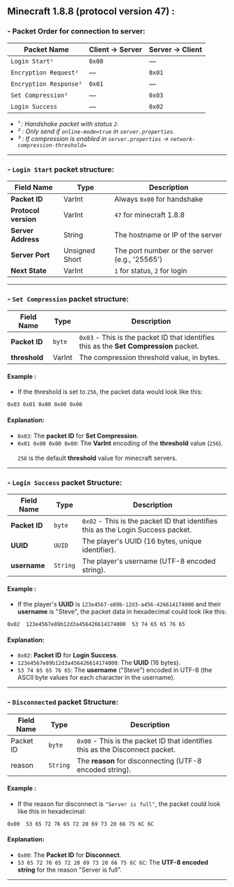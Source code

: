 ## Minecraft 1.8.8 (protocol version 47) :

### - Packet Order for connection to server:

| Packet Name             | Client → Server  | Server → Client   |
|-------------------------|------------------|-------------------|
| `Login Start¹`          | `0x00`           | —                 |
| `Encryption Request²`   | —                | `0x01`            |
| `Encryption Response²`  | `0x01`           | —                 |
| `Set Compression³`      | —                | `0x03`            |
| `Login Success`         | —                | `0x02`            |

- *¹ : Handshake packet with status `2`.*<br>
- *² : Only send if `online-mode=true` in `server.properties`.*
- *³ : If compression is enabled in `server.properties` → `network-compression-threshold=`*
---
### - `Login Start` packet structure:

| Field Name           |         Type       | Description                                   |
|----------------------|--------------------|-----------------------------------------------|
| **Packet ID**        |    VarInt          | Always `0x00` for handshake                   |
| **Protocol version** |    VarInt          | `47` for minecraft 1.8.8                      |
| **Server Address**   |    String          | The hostname or IP of the server              |
| **Server Port**      |    Unsigned Short  | The port number or the server (e.g., '25565') |
| **Next State**       |    VarInt          | `1` for status, `2` for login                 |
---
### - `Set Compression` packet structure:

| Field Name    | Type   | Description                                                                                |
|---------------|--------|--------------------------------------------------------------------------------------------|
| **Packet ID** | `byte` | `0x03`  - This is the packet ID that identifies this as the **Set Compression** packet.    | 
| **threshold** | VarInt | The compression threshold value, in bytes.                                                 | 

#### Example :
- If the threshold is set to `256`, the packet data would look like this:
``` 
0x03 0x01 0x00 0x00 0x00
```
#### Explanation:
- `0x03`: The **packet ID** for **Set Compression**.
- `0x01 0x00 0x00 0x00`: The **VarInt** encoding of the **threshold** value (`256`).
  <br><br>`256` is the default **threshold** value for minecraft servers.
---
### - `Login Success` packet Structure:

| Field Name    | Type     | Description                                                                      |
|---------------|----------|----------------------------------------------------------------------------------|
| **Packet ID** | `byte`   | `0x02` - This is the packet ID that identifies this as the Login Success packet. |
| **UUID**      | `UUID`   | The player's UUID (16 bytes, unique identifier).                                 |
| **username**  | `String` | The player's username (UTF-8 encoded string).                                    |

#### Example :
- If the player's **UUID** is `123e4567-e89b-12d3-a456-426614174000` and their **username** is "Steve", the packet data in hexadecimal could look like this:
```
0x02  123e4567e89b12d3a456426614174000  53 74 65 65 76 65
```

#### Explanation:
- `0x02`: **Packet ID** for **Login Success**.
- `123e4567e89b12d3a456426614174000`: The **UUID** (16 bytes).
- `53 74 65 65 76 65`: The **username** ("Steve") encoded in UTF-8 (the ASCII byte values for each character in the username).
---
### - `Disconnected` packet Structure:
| Field Name | Type     | Description                                                                   |
|------------|----------|-------------------------------------------------------------------------------|
| Packet ID  | `byte`   | `0x00` - This is the packet ID that identifies this as the Disconnect packet. |
| reason     | `String` | The **reason** for disconnecting (UTF-8 encoded string).                      |

#### Example :
 - If the reason for disconnect is `"Server is full"`, the packet could look like this in hexadecimal:

```
0x00  53 65 72 76 65 72 20 69 73 20 66 75 6C 6C
```

#### Explanation:
- `0x00`: The **Packet ID** for **Disconnect**.
- `53 65 72 76 65 72 20 69 73 20 66 75 6C 6C`: The **UTF-8 encoded string** for the reason "Server is full".
---
